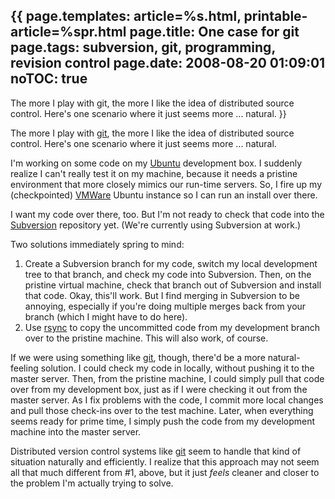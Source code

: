 {{
page.templates: article=%s.html, printable-article=%spr.html
page.title: One case for git
page.tags: subversion, git, programming, revision control
page.date: 2008-08-20 01:09:01
noTOC: true
---
The more I play with git, the more I like the idea of distributed
source control. Here's one scenario where it just seems more ...
natural.
}}

The more I play with [git][], the more I like the idea of distributed
source control. Here's one scenario where it just seems more ... natural.

I'm working on some code on my [Ubuntu][] development box. I suddenly
realize I can't really test it on my machine, because it needs a pristine
environment that more closely mimics our run-time servers. So, I fire up my
(checkpointed) [VMWare][] Ubuntu instance so I can run an install over
there.

I want my code over there, too. But I'm not ready to check that code into
the [Subversion][] repository yet. (We're currently using Subversion at
work.)

Two solutions immediately spring to mind:

1.  Create a Subversion branch for my code, switch my local
    development tree to that branch, and check my code into Subversion.
    Then, on the pristine virtual machine, check that branch out of
    Subversion and install that code. Okay, this'll work. But I find
    merging in Subversion to be annoying, especially if you're doing
    multiple merges back from your branch (which I might have to do
    here).
2.  Use [rsync][] to copy the
    uncommitted code from my development branch over to the pristine
    machine. This will also work, of course.

If we were using something like [git][], though,
there'd be a more natural-feeling solution. I could check my code
in locally, without pushing it to the master server. Then, from the
pristine machine, I could simply pull that code over from my
development box, just as if I were checking it out from the master
server. As I fix problems with the code, I commit more local
changes and pull those check-ins over to the test machine. Later,
when everything seems ready for prime time, I simply push the code
from my development machine into the master server.

Distributed version control systems like [git][]
seem to handle that kind of situation naturally and efficiently. I
realize that this approach may not seem all that much different
from \#1, above, but it just *feels* cleaner and closer to the
problem I'm actually trying to solve.

[Ubuntu]: http://www.ubuntu.com/
[VMWare]: http://www.vmware.com/
[Subversion]: http://subversion.tigris.org/
[rsync]: http://en.wikipedia.org/wiki/Rsync
[git]: http://git.or.cz/
